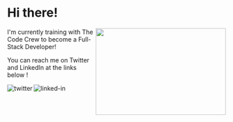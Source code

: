 <h1 align="left"> Hi there! </h1> <img align="right" width="300" height="200" src="https://media.giphy.com/media/7Z49eulwv4aGY35RaD/giphy.gif">

<p align="left">I'm currently training with The Code Crew to become a Full-Stack Developer!</p></nobr></td>

<p align="left">You can reach me on Twitter and LinkedIn at the links below !
  
[<img align="left" alt="twitter" src="https://img.shields.io/badge/twitter-%231DA1F2.svg?&style=for-the-badge&logo=twitter&logoColor=white" />](https://twitter.com/CoderM6)

[<img align="left" alt="linked-in" src="https://img.shields.io/badge/linkedin-%230077B5.svg?&style=for-the-badge&logo=linkedin&logoColor=white" />](https://www.linkedin.com/in/miqelle)
  

